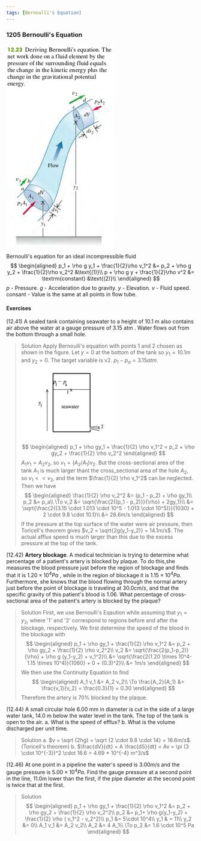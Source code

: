 ```yaml
---
tags: [Bernoulli's Equation]
---
```


### 1205 Bernoulli's Equation
![Graph](../assets/fig_1223.png)

Bernoulli's equation for an ideal incompressible fluid
$$
\begin{aligned}
p_1 + \rho g y_1 + \frac{1}{2}\rho v_1^2 &= p_2 + \rho g y_2 + \frac{1}{2}\rho v_2^2 &\text{(1)}\\
p + \rho g y + \frac{1}{2}\rho v^2 &= \textrm{constant} &\text{(2)}\\
\end{aligned}
$$
$p$ - Pressure.
$g$ - Acceleration due to gravity.
$y$ - Elevation.
$v$ - Fluid speed.
$\textrm{consant}$ - Value is the same at all points in flow tube.

#### Exercises
(12.41) A sealed tank containing seawater to a height of 10.1 m also contains air above the water at a gauge pressure of 3.15 atm . Water flows out from the bottom through a small hole.
>Solution
Apply Bernoulli's equation with points 1 and 2 chosen as shown in the figure. Let $y=0$ at the bottom of the tank so $y_1=10.1m$ and $y_2=0$. The target variable is v2.
$p_1 - p_a=3.15atm$.
![Graph](../assets/12_41.JPG)
$$
\begin{aligned}
p_1 + \rho gy_1 + \frac{1}{2} \rho v_1^2 = p_2 + \rho gy_2 + \frac{1}{2} \rho v_2^2
\end{aligned}
$$
$A_1 v_1 = A_2 v_2$, so $v_1 = (A_2 / A_1) v_2$. But the cross-sectional area of the tank $A_1$ is much larger thant the cross_sectional area of the hole $A_2$, so $v_1 << v_2$, and the term $\frac{1}{2} \rho v_1^2$ can be neglected. Then we have
$$
\begin{aligned}
\frac{1}{2} \rho v_2^2 &= (p_1 - p_2) + \rho gy_1\\
p_2 &= p_a\\
\To v_2 &= \sqrt{\frac{2{(p_1 - p_2)}}{\rho} + 2gy_1}\\
&= \sqrt{\frac{2{(3.15 \cdot 1.013 \cdot 10^5 - 1.013 \cdot 10^5)}}{1030} + 2 \cdot 9.8 \cdot 10.1}\\
&= 28.6m/s
\end{aligned}
$$
If the pressure at the top surface of the water were air pressure, then Toricell's theorem gives $v_2 = \sqrt{2g(y_1-y_2)} = 14.1m/s$. The actual afflux speed is much larger than this due to the excess pressure at the top of the tank.

(12.42) **Artery blockage**. A medical technician is trying to determine what percentage of a patient's artery is blocked by plaque. To do this,she measures the blood pressure just before the region of blockage and finds that it is $1.20 \times 10^4Pa$ , while in the region of blockage it is $1.15 \times 10^4Pa$. Furthermore, she knows that the blood flowing through the normal artery just before the point of blockage is traveling at $30.0 cm/s$, and that the specific gravity of this patient's blood is $1.06$. What percentage of cross-sectional area of the patient's artery is blocked by the plaque?
>Solution
First, we use Bernoulli's Eqaution while assuming that $y_1 = y_2$, where '1' and '2' correspond to regions before and after the blockage, respectively. We first determine the speed of the blood in the blockage with
$$
\begin{aligned}
p_1 + \rho gy_1 + \frac{1}{2} \rho v_1^2 &= p_2 + \rho gy_2 + \frac{1}{2} \rho v_2^2\\
v_2 &= \sqrt{\frac{2(p_1-p_2)}{\rho} + \rho g (y_1-y_2) + v_1^2}\\
&= \sqrt{\frac{2(1.20 \times 10^4-1.15 \times 10^4)}{1060} + 0 + (0.3)^2}\\
&= 1m/s
\end{aligned}
$$
We then use the Continuity Equation to find
$$
\begin{aligned}
A_1 v_1 &= A_2 v_2\\
\To \frac{A_2}{A_1} &= \frac{v_1}{v_2} = \frac{0.3}{1} = 0.30
\end{aligned}
$$
Therefore the artery is 70% blocked by the plaque.

(12.44) A small circular hole 6.00 mm in diameter is cut in the side of a large water tank, 14.0 m below the water level in the tank. The top of the tank is open to the air.
a. What is the speed of efflux?
b. What is the volume discharged per unit time.
>Solution
a. $v = \sqrt {2hg} = \sqrt {2 \cdot 9.8 \cdot 14} = 16.6m/s$. (Toricell's theorem)
b. $\frac{dV}{dt} = A \frac{dS}{dt} = Av = \pi (3 \cdot 10^{-3})^2 \cdot 16.6 = 4.69 * 10^{-4} m^3/s$

(12.46) At one point in a pipeline the water's speed is $3.00m/s$ and the gauge pressure is $5.00 \times 10^4Pa$. Find the gauge pressure at a second point in the line, 11.0m lower than the first, if the pipe diameter at the second point is twice that at the first.
>Solution
$$
\begin{aligned}
p_1 + \rho gy_1 + \frac{1}{2} \rho v_1^2 &= p_2 + \rho gy_2 + \frac{1}{2} \rho v_2^2\\
p_2 &= p_1+ \rho g(y_1-y_2) + \frac{1}{2} \rho ( v_1^2 -  v_2^2)\\
p_1 &= 5\cdot 10^4\\
y_1 & = 11\\
y_2 &= 0\\
A_1 v_1 &= A_2 v_2\\
A_2 &= 4 A_1\\
\To p_2 &= 1.6 \cdot 10^5 Pa
\end{aligned}
$$
